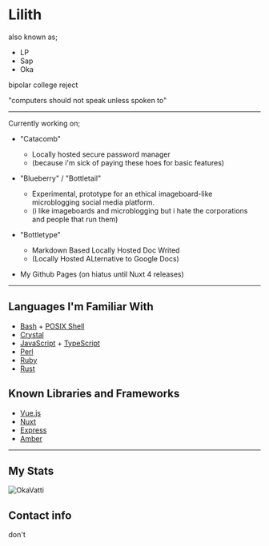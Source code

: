 # Lilith
also known as;

- LP
- Sap
- Oka

bipolar college reject

"computers should not speak unless spoken to"

___
Currently working on;

- "Catacomb"
  - Locally hosted secure password manager
  - (because i'm sick of paying these hoes for basic features)

- "Blueberry" / "Bottletail"
  - Experimental, prototype for an ethical imageboard-like microblogging social media platform.
  - (i like imageboards and microblogging but i hate the corporations and people that run them)

- "Bottletype"
  - Markdown Based Locally Hosted Doc Writed
  - (Locally Hosted ALternative to Google Docs)

- My Github Pages (on hiatus until Nuxt 4 releases)
___
## Languages I'm Familiar With

- [Bash](https://www.gnu.org/software/bash/) + [POSIX Shell](https://pubs.opengroup.org/onlinepubs/9799919799/)
- [Crystal](https://crystal-lang.org/)
- [JavaScript](https://developer.mozilla.org/en-US/docs/Web/JavaScript) + [TypeScript](https://www.typescriptlang.org/)
- [Perl](https://www.perl.org/)
- [Ruby](https://www.ruby-lang.org/en/)
- [Rust](https://www.rust-lang.org/)

## Known Libraries and Frameworks

- [Vue.js](https://vuejs.org/)
- [Nuxt](https://nuxt.com)
- [Express](https://expressjs.com/)
- [Amber](https://amberframework.org)
___
## My Stats

![OkaVatti](https://github-readme-stats.vercel.app/api?username=OkaVatti&show_icons=true&count_private=true&locale=en&include_all_commits=true&theme=midnight-purple)

## Contact info

don't
